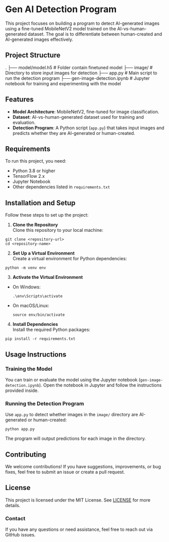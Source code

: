 # Gen AI Detection Program

This project focuses on building a program to detect AI-generated images using a fine-tuned MobileNetV2 model trained on the AI-vs-human-generated dataset. The goal is to differentiate between human-created and AI-generated images effectively.

## Project Structure

.
├── model/model.h5 # Folder contain finetuned model
├── image/ # Directory to store input images for detection
├── app.py # Main script to run the detection program
├── gen-image-detection.ipynb # Jupyter notebook for training and experimenting with the model


## Features

- **Model Architecture**: MobileNetV2, fine-tuned for image classification.
- **Dataset**: AI-vs-human-generated dataset used for training and evaluation.
- **Detection Program**: A Python script (`app.py`) that takes input images and predicts whether they are AI-generated or human-created.

## Requirements

To run this project, you need:

- Python 3.8 or higher
- TensorFlow 2.x
- Jupyter Notebook
- Other dependencies listed in `requirements.txt`

## Installation and Setup

Follow these steps to set up the project:

1. **Clone the Repository**  
   Clone this repository to your local machine:
```
git clone <repository-url>
cd <repository-name>
```


2. **Set Up a Virtual Environment**  
Create a virtual environment for Python dependencies:
```
python -m venv env
```


3. **Activate the Virtual Environment**  
- On Windows:
  ```
  .\env\Scripts\activate
  ```
- On macOS/Linux:
  ```
  source env/bin/activate
  ```

4. **Install Dependencies**  
Install the required Python packages:
```
pip install -r requirements.txt
```

## Usage Instructions

### Training the Model
You can train or evaluate the model using the Jupyter notebook (`gen-image-detection.ipynb`). Open the notebook in Jupyter and follow the instructions provided inside.

### Running the Detection Program
Use `app.py` to detect whether images in the `image/` directory are AI-generated or human-created:
```
python app.py
```

The program will output predictions for each image in the directory.

## Contributing

We welcome contributions! If you have suggestions, improvements, or bug fixes, feel free to submit an issue or create a pull request.

## License

This project is licensed under the MIT License. See [LICENSE](LICENSE) for more details.

### Contact

If you have any questions or need assistance, feel free to reach out via GitHub issues.

